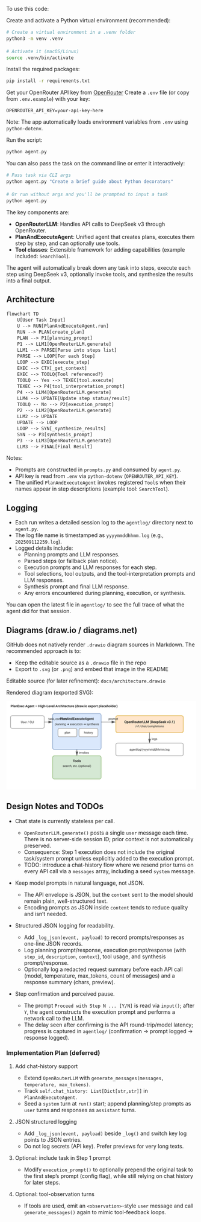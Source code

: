 To use this code:

Create and activate a Python virtual environment (recommended):

```bash
# Create a virtual environment in a .venv folder
python3 -m venv .venv

# Activate it (macOS/Linux)
source .venv/bin/activate
```

Install the required packages:

```bash
pip install -r requirements.txt
```

Get your OpenRouter API key from [OpenRouter](https://openrouter.ai/keys)
Create a `.env` file (or copy from `.env.example`) with your key:

```
OPENROUTER_API_KEY=your-api-key-here
```

Note: The app automatically loads environment variables from `.env` using `python-dotenv`.

Run the script:

```bash
python agent.py
```

You can also pass the task on the command line or enter it interactively:

```bash
# Pass task via CLI args
python agent.py "Create a brief guide about Python decorators"

# Or run without args and you'll be prompted to input a task
python agent.py
```
The key components are:

- **OpenRouterLLM**: Handles API calls to DeepSeek v3 through OpenRouter.
- **PlanAndExecuteAgent**: Unified agent that creates plans, executes them step by step, and can optionally use tools.
- **Tool classes**: Extensible framework for adding capabilities (example included: `SearchTool`).

The agent will automatically break down any task into steps, execute each step using DeepSeek v3, optionally invoke tools, and synthesize the results into a final output.

## Architecture

```mermaid
flowchart TD
    U[User Task Input]
    U --> RUN[PlanAndExecuteAgent.run]
    RUN --> PLAN[create_plan]
    PLAN --> P1[planning_prompt]
    P1 --> LLM1[OpenRouterLLM.generate]
    LLM1 --> PARSE[Parse into steps list]
    PARSE --> LOOP[For each Step]
    LOOP --> EXEC[execute_step]
    EXEC --> CTX[_get_context]
    EXEC --> TOOLQ{Tool referenced?}
    TOOLQ -- Yes --> TEXEC[tool.execute]
    TEXEC --> P4[tool_interpretation_prompt]
    P4 --> LLM4[OpenRouterLLM.generate]
    LLM4 --> UPDATE[Update step status/result]
    TOOLQ -- No --> P2[execution_prompt]
    P2 --> LLM2[OpenRouterLLM.generate]
    LLM2 --> UPDATE
    UPDATE --> LOOP
    LOOP --> SYN[_synthesize_results]
    SYN --> P3[synthesis_prompt]
    P3 --> LLM3[OpenRouterLLM.generate]
    LLM3 --> FINAL[Final Result]
```

Notes:
- Prompts are constructed in `prompts.py` and consumed by `agent.py`.
- API key is read from `.env` via `python-dotenv` (`OPENROUTER_API_KEY`).
- The unified `PlanAndExecuteAgent` invokes registered `Tool`s when their names appear in step descriptions (example tool: `SearchTool`).

## Logging

- Each run writes a detailed session log to the `agentlog/` directory next to `agent.py`.
- The log file name is timestamped as `yyyymmddhhmm.log` (e.g., `202509112259.log`).
- Logged details include:
  - Planning prompts and LLM responses.
  - Parsed steps (or fallback plan notice).
  - Execution prompts and LLM responses for each step.
  - Tool selections, tool outputs, and the tool-interpretation prompts and LLM responses.
  - Synthesis prompt and final LLM response.
  - Any errors encountered during planning, execution, or synthesis.

You can open the latest file in `agentlog/` to see the full trace of what the agent did for that session.

## Diagrams (draw.io / diagrams.net)

GitHub does not natively render `.drawio` diagram sources in Markdown. The recommended approach is to:
- Keep the editable source as a `.drawio` file in the repo
- Export to `.svg` (or `.png`) and embed that image in the README

Editable source (for later refinement): `docs/architecture.drawio`

Rendered diagram (exported SVG):

![Architecture (draw.io)](docs/architecture.svg)

## Design Notes and TODOs

- Chat state is currently stateless per call.
  - `OpenRouterLLM.generate()` posts a single `user` message each time. There is no server-side session ID; prior context is not automatically preserved.
  - Consequence: Step 1 execution does not include the original task/system prompt unless explicitly added to the execution prompt.
  - TODO: introduce a chat-history flow where we resend prior turns on every API call via a `messages` array, including a seed `system` message.

- Keep model prompts in natural language, not JSON.
  - The API envelope is JSON, but the `content` sent to the model should remain plain, well-structured text.
  - Encoding prompts as JSON inside `content` tends to reduce quality and isn’t needed.

- Structured JSON logging for readability.
  - Add `_log_json(event, payload)` to record prompts/responses as one-line JSON records.
  - Log planning prompt/response, execution prompt/response (with `step_id`, `description`, `context`), tool usage, and synthesis prompt/response.
  - Optionally log a redacted request summary before each API call (model, temperature, max_tokens, count of messages) and a response summary (chars, preview).

- Step confirmation and perceived pause.
  - The prompt `Proceed with Step N ... [Y/N]` is read via `input()`; after `Y`, the agent constructs the execution prompt and performs a network call to the LLM.
  - The delay seen after confirming is the API round-trip/model latency; progress is captured in `agentlog/` (confirmation → prompt logged → response logged).

### Implementation Plan (deferred)

1) Add chat-history support
   - Extend `OpenRouterLLM` with `generate_messages(messages, temperature, max_tokens)`.
   - Track `self.chat_history: List[Dict[str,str]]` in `PlanAndExecuteAgent`.
   - Seed a `system` turn at `run()` start; append planning/step prompts as `user` turns and responses as `assistant` turns.

2) JSON structured logging
   - Add `_log_json(event, payload)` beside `_log()` and switch key log points to JSON entries.
   - Do not log secrets (API key). Prefer previews for very long texts.

3) Optional: include task in Step 1 prompt
   - Modify `execution_prompt()` to optionally prepend the original task to the first step’s prompt (config flag), while still relying on chat history for later steps.

4) Optional: tool-observation turns
   - If tools are used, emit an `<observation>`-style `user` message and call `generate_messages()` again to mimic tool-feedback loops.
